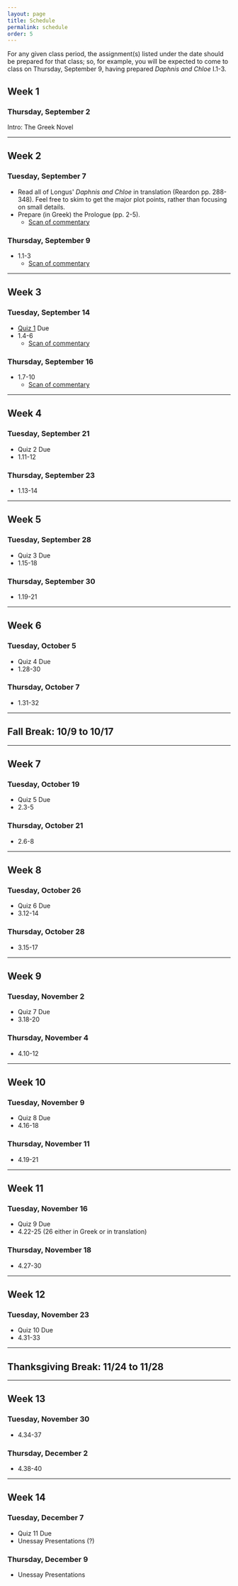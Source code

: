 ```yaml
---
layout: page
title: Schedule
permalink: schedule
order: 5
---
```


For any given class period, the assignment(s) listed under the date should be prepared for that class; so, for example, you will be expected to come to class on Thursday, September 9, having prepared *Daphnis and Chloe* I.1-3.

## Week 1

### Thursday, September 2
Intro: The Greek Novel

***

## Week 2

### Tuesday, September 7
* Read all of Longus' *Daphnis and Chloe* in translation (Reardon pp. 288-348). Feel free to skim to get the major plot points, rather than focusing on small details.
* Prepare (in Greek) the Prologue (pp. 2-5).
  * [Scan of commentary](https://drive.google.com/file/d/13pMtjVDLFEe5EtJR2YFuNGVdO7UD2kOc/view?usp=sharing)

### Thursday, September 9
* 1.1-3
  * [Scan of commentary](https://drive.google.com/file/d/13pMtjVDLFEe5EtJR2YFuNGVdO7UD2kOc/view?usp=sharing)

***

## Week 3

### Tuesday, September 14
* [Quiz 1](https://hc.instructure.com/courses/4336/assignments/48580) Due
* 1.4-6
  * [Scan of commentary](https://drive.google.com/file/d/13pMtjVDLFEe5EtJR2YFuNGVdO7UD2kOc/view?usp=sharing)

### Thursday, September 16
* 1.7-10
  * [Scan of commentary](https://drive.google.com/file/d/13pMtjVDLFEe5EtJR2YFuNGVdO7UD2kOc/view?usp=sharing)

***

## Week 4

### Tuesday, September 21
* Quiz 2 Due
* 1.11-12

### Thursday, September 23
* 1.13-14

***

## Week 5

### Tuesday, September 28
* Quiz 3 Due
* 1.15-18

### Thursday, September 30
* 1.19-21

***

## Week 6

### Tuesday, October 5
* Quiz 4 Due
* 1.28-30

### Thursday, October 7
* 1.31-32

***

## Fall Break: 10/9 to 10/17

***

## Week 7

### Tuesday, October 19
* Quiz 5 Due
* 2.3-5

### Thursday, October 21
* 2.6-8

***

## Week 8

### Tuesday, October 26
* Quiz 6 Due
* 3.12-14

### Thursday, October 28  
* 3.15-17

***

## Week 9

### Tuesday, November 2
* Quiz 7 Due
* 3.18-20

### Thursday, November 4
* 4.10-12

***

## Week 10

### Tuesday, November 9
* Quiz 8 Due
* 4.16-18

### Thursday, November 11
* 4.19-21

***

## Week 11

### Tuesday, November 16
* Quiz 9 Due
* 4.22-25 (26 either in Greek or in translation)

### Thursday, November 18
* 4.27-30

***

## Week 12

### Tuesday, November 23
* Quiz 10 Due
* 4.31-33

***

## Thanksgiving Break: 11/24 to 11/28

***

## Week 13

### Tuesday, November 30
* 4.34-37

### Thursday, December 2
* 4.38-40

***

## Week 14

### Tuesday, December 7
* Quiz 11 Due
* Unessay Presentations (?)

### Thursday, December 9
* Unessay Presentations
